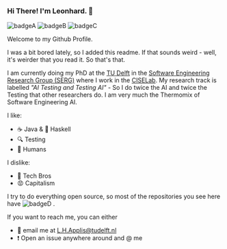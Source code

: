 ### Hi There! I'm Leonhard. :wave:
![badgeA](https://img.shields.io/badge/Lockdown-Eased-darkgreen)
![badgeB](https://img.shields.io/badge/Vaccination-Pending-darkviolet)
![badgeC](https://img.shields.io/badge/Style-Epic-brightblue) 

Welcome to my Github Profile. 

I was a bit bored lately, so I added this readme. 
If that sounds weird - well, it's weirder that you read it. So that's that.

I am currently doing my PhD at the [TU Delft](https://www.tudelft.nl/) in the [Software Engineering Research Group (SERG)](https://se.ewi.tudelft.nl/) where I work in the [CISELab](https://www.ciselab.nl/). 
My research track is labelled _"AI Testing and Testing AI"_ - So I do twice the AI and twice the Testing that other researchers do. 
I am very much the Thermomix of Software Engineering AI.

I like: 

- :coffee: Java & :purple_heart: Haskell
- :mag: Testing
- :busts_in_silhouette: Humans 

I dislike: 

- :shit: Tech Bros 
- :rage: Capitalism

I try to do everything open source, so most of the repositories you see here have ![badgeD](https://img.shields.io/badge/Licence-MIT-lime) . 



If you want to reach me, you can either 
- :email: email me at L.H.Applis@tudelft.nl
- :heavy_exclamation_mark: Open an issue anywhere around and @ me 

